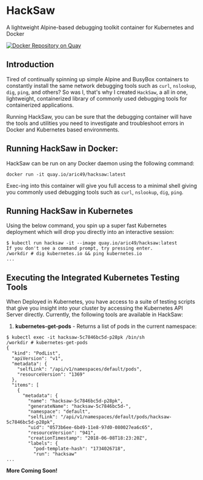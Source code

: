 # HackSaw
A lightweight Alpine-based debugging toolkit container for Kubernetes and Docker

[![Docker Repository on Quay](https://quay.io/repository/aric49/hacksaw/status "Docker Repository on Quay")](https://quay.io/repository/aric49/hacksaw)


## Introduction
Tired of continually spinning up simple Alpine and BusyBox containers to constantly install the same network debugging tools such as `curl`, `nslookup`, `dig`, `ping`, and others? So was I, that's why I created `HackSaw`, a all in one, lightweight, containerized library of commonly used debugging tools for containerized applications.

Running HackSaw, you can be sure that the debugging container will have the tools and utilities you need to investigate and troubleshoot errors in Docker and Kubernetes based environments.

## Running HackSaw in Docker:
HackSaw can be run on any Docker daemon using the following command:

```
docker run -it quay.io/aric49/hacksaw:latest
```

Exec-ing into this container will give you full access to a minimal shell giving you commonly used debugging tools such as  `curl`, `nslookup`, `dig`, `ping`.

## Running HackSaw in Kubernetes
Using the below command, you spin up a super fast Kubernetes deployment which will drop you directly into an interactive session:

```
$ kubectl run hacksaw -it --image quay.io/aric49/hacksaw:latest
If you don't see a command prompt, try pressing enter.
/workdir # dig kubernetes.io && ping kubernetes.io
...
```
## Executing the Integrated Kubernetes Testing Tools
When Deployed in Kubernetes, you have access to a suite of testing scripts that give you insight into your cluster by accessing the Kubernetes API Server directly.  Currently, the following tools are available in HackSaw:

1. __kubernetes-get-pods__ - Returns a list of pods in the current namespace:

```
$ kubectl exec -it hacksaw-5c7846bc5d-p28pk /bin/sh
/workdir # kubernetes-get-pods
{
  "kind": "PodList",
  "apiVersion": "v1",
  "metadata": {
    "selfLink": "/api/v1/namespaces/default/pods",
    "resourceVersion": "1369"
  },
  "items": [
    {
      "metadata": {
        "name": "hacksaw-5c7846bc5d-p28pk",
        "generateName": "hacksaw-5c7846bc5d-",
        "namespace": "default",
        "selfLink": "/api/v1/namespaces/default/pods/hacksaw-5c7846bc5d-p28pk",
        "uid": "0573b6ee-6b49-11e8-97d0-080027ea6c65",
        "resourceVersion": "941",
        "creationTimestamp": "2018-06-08T18:23:20Z",
        "labels": {
          "pod-template-hash": "1734026718",
          "run": "hacksaw"
...
```

__More Coming Soon!__
